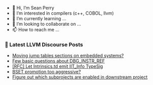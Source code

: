 - 👋 Hi, I’m Sean Perry
- 👀 I’m interested in compilers (c++, COBOL, llvm)
- 🌱 I’m currently learning ...
- 💞️ I’m looking to collaborate on ...
- 📫 How to reach me ...

<!---
s66perry/s66perry is a ✨ special ✨ repository because its `README.md` (this file) appears on your GitHub profile.
You can click the Preview link to take a look at your changes.
--->
### 📕 Latest LLVM Discourse Posts

<!-- DISCOURSE-LLVM:START -->
- [Moving jump tables sections on embedded systems?](https://discourse.llvm.org/t/moving-jump-tables-sections-on-embedded-systems/70226#post_1)
- [Few basic questions about DBG_INSTR_REF](https://discourse.llvm.org/t/few-basic-questions-about-dbg-instr-ref/70203#post_3)
- [[RFC] Let Intrinsics.td emit IIT_Info TypeSig](https://discourse.llvm.org/t/rfc-let-intrinsics-td-emit-iit-info-typesig/69186#post_6)
- [BSET promotion too aggressive?](https://discourse.llvm.org/t/bset-promotion-too-aggressive/70223#post_1)
- [Figure out which subprojects are enabled in downstream project](https://discourse.llvm.org/t/figure-out-which-subprojects-are-enabled-in-downstream-project/70222#post_1)
<!-- DISCOURSE-LLVM:END -->
